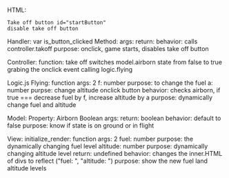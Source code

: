 HTML: 

    Take off button id="startButton"
    disable take off button

Handler:
var is_button_clicked
    Method:
        args:
        return: 
        behavior: calls controller.takoff
        purpose: onclick, game starts, disables take off button

Controller:
    function: take off
    switches model.airborn state from false to true
    grabing the onclick event calling logic.flying

Logic.js
    Flying: function
    args: 2
        f: number
            purpose: to change the fuel 
        a: number
            purpse: change altitude
        onclick button
    behavior: checks airborn, if true === decrease fuel by f,  increase altitude by a
    purpose: dynamically change fuel and altitude


Model: 
    Property: Airborn Boolean
    args:
    return: boolean
    behavior: default to false
    purpose: know if state is on ground or in flight
    

View: 
    initialize_render: function
    args: 2
        fuel: number
            purpose: the dynamically changing fuel level
        altitude: number
            purpose: dynamically changing altitude level
    return: undefined
    behavior: changes the inner.HTML of divs to reflect ("fuel: ", "altitude: ")
    purpose: show the new fuel land altitude levels

